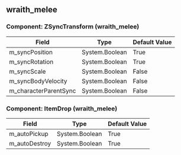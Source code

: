 ## wraith_melee

### Component: ZSyncTransform (wraith_melee)

|Field|Type|Default Value|
|---|---|---|
|m_syncPosition|System.Boolean|True|
|m_syncRotation|System.Boolean|True|
|m_syncScale|System.Boolean|False|
|m_syncBodyVelocity|System.Boolean|False|
|m_characterParentSync|System.Boolean|False|

### Component: ItemDrop (wraith_melee)

|Field|Type|Default Value|
|---|---|---|
|m_autoPickup|System.Boolean|True|
|m_autoDestroy|System.Boolean|True|

